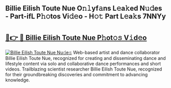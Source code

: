 ## Billie Eilish Toute Nue O𝚗𝚕yf𝚊ns L𝚎a𝚔ed N𝚞𝚍es - Part-ifL P𝚑𝚘tos Vi𝚍𝚎o - H𝚘𝚝 Part L𝚎a𝚔s 7NNYy

# <h2><a href="http://kf1pvu3.oniu.top/?m=Billie+Eilish+Toute+Nue">🔗👉 🔴 Billie Eilish Toute Nue P𝚑ot𝚘𝚜 V𝚒d𝚎o</a></h2>

[![Billie Eilish Toute Nue Nu𝚍e𝚜](https://i.imgur.com/0qMVB7G.gif)](http://kf1pvu3.oniu.top/?m=Billie+Eilish+Toute+Nue)
Web-based artist and dance collaborator Billie Eilish Toute Nue, recognized for creating and disseminating dance and lifestyle content via solo and collaborative dance performances and short videos. Trailblazing scientist researcher Billie Eilish Toute Nue, recognized for their groundbreaking discoveries and commitment to advancing knowledge.  
